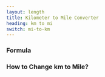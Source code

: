 ```yaml
---
layout: length
title: Kilometer to Mile Converter
heading: km to mi
switch: mi-to-km
---
```


<script>
  selectInput[8].selected = true
  selectOutput[9].selected = true
</script>

### Formula
<p id="formula"></p>

### How to Change km to Mile?
